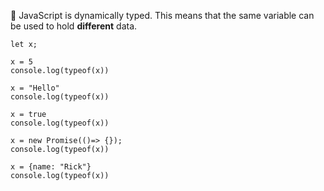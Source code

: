 📌 JavaScript is dynamically typed. This means that the same variable can be used to hold **different** data.

```run-js
let x;

x = 5
console.log(typeof(x))

x = "Hello"
console.log(typeof(x))

x = true
console.log(typeof(x))

x = new Promise(()=> {});
console.log(typeof(x))

x = {name: "Rick"}
console.log(typeof(x))
```
